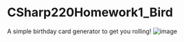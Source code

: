 # CSharp220Homework1_Bird

A simple birthday card generator to get you rolling!
![image](https://user-images.githubusercontent.com/97680941/163743144-8543f2bf-df1d-43f0-a17c-ac66c3d1fa6a.png)
